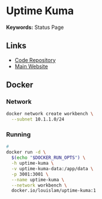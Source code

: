 # Uptime Kuma

<!--
https://artifacthub.io/packages/helm/djjudas21/uptime-kuma
-->

**Keywords:** Status Page

## Links

- [Code Repository](https://github.com/louislam/uptime-kuma)
- [Main Website](https://uptime.kuma.pet)

## Docker

### Network

```sh
docker network create workbench \
  --subnet 10.1.1.0/24
```

### Running

```sh
#
docker run -d \
  $(echo "$DOCKER_RUN_OPTS") \
  -h uptime-kuma \
  -v uptime-kuma-data:/app/data \
  -p 3001:3001 \
  --name uptime-kuma \
  --network workbench \
  docker.io/louislam/uptime-kuma:1
```
